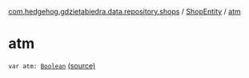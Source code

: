 [com.hedgehog.gdzietabiedra.data.repository.shops](../index.md) / [ShopEntity](index.md) / [atm](./atm.md)

# atm

`var atm: `[`Boolean`](https://kotlinlang.org/api/latest/jvm/stdlib/kotlin/-boolean/index.html) [(source)](https://github.com/asvid/GdzieTaBiedra/tree/master/app/src/main/java/com/hedgehog/gdzietabiedra/data/repository/shops/ShopEntity.kt#L37)